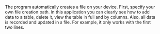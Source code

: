 The program automatically creates a file on your device. 
First, specify your own file creation path. 
In this application you can clearly see how to add data to a table, delete it, view the table in full and by columns.
Also, all data is recorded and updated in a file. For example, it only works with the first two lines.
